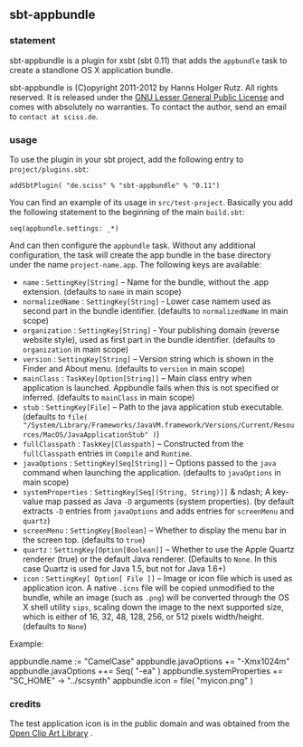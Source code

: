 ## sbt-appbundle

### statement

sbt-appbundle is a plugin for xsbt (sbt 0.11) that adds the `appbundle` task to create a standlone OS X application bundle.

sbt-appbundle is (C)opyright 2011-2012 by Hanns Holger Rutz. All rights reserved. It is released under the [GNU Lesser General Public License](http://github.com/Sciss/sbt-appbundle/blob/master/licenses/sbt-appbundle-License.txt) and comes with absolutely no warranties. To contact the author, send an email to `contact at sciss.de`.

### usage

To use the plugin in your sbt project, add the following entry to `project/plugins.sbt`:

    addSbtPlugin( "de.sciss" % "sbt-appbundle" % "0.11")

You can find an example of its usage in `src/test-project`. Basically you add the following statement to the beginning of the main `build.sbt`:

    seq(appbundle.settings: _*)

And can then configure the `appbundle` task. Without any additional configuration, the task will create the app bundle in the base directory under the name `project-name.app`. The following keys are available:

 - `name` : `SettingKey[String]` &ndash; Name for the bundle, without the .app extension. (defaults to `name` in main scope)
 - `normalizedName` : `SettingKey[String]` &dash; Lower case namem used as second part in the bundle identifier. (defaults to `normalizedName` in main scope)
 - `organization` : `SettingKey[String]` &dash; Your publishing domain (reverse website style), used as first part in the bundle identifier. (defaults to `organization` in main scope)
 - `version` : `SettingKey[String]` &ndash; Version string which is shown in the Finder and About menu. (defaults to `version` in main scope)
 - `mainClass` : `TaskKey[Option[String]]` &ndash; Main class entry when application is launched. Appbundle fails when this is not specified or inferred. (defaults to `mainClass` in main scope)
 - `stub` : `SettingKey[File]` &ndash; Path to the java application stub executable. (defaults to `file( "/System/Library/Frameworks/JavaVM.framework/Versions/Current/Resources/MacOS/JavaApplicationStub" )`)
 - `fullClasspath` : `TaskKey[Classpath]` &ndash; Constructed from the `fullClasspath` entries in `Compile` and `Runtime`.
 - `javaOptions` : `SettingKey[Seq[String]]` &ndash; Options passed to the `java` command when launching the application. (defaults to `javaOptions` in main scope)
 - `systemProperties` : `SettingKey[Seq[(String, String)]]` & ndash; A key-value map passed as Java `-D` arguments (system properties). (by default extracts `-D` entries from `javaOptions` and adds entries for `screenMenu` and `quartz`)
 - `screenMenu` : `SettingKey[Boolean]` &ndash; Whether to display the menu bar in the screen top. (defaults to `true`)
 - `quartz` : `SettingKey[Option[Boolean]]` &ndash; Whether to use the Apple Quartz renderer (true) or the default Java renderer. (Defaults to `None`. In this case Quartz is used for Java 1.5, but not for Java 1.6+)
 - `icon` : `SettingKey[ Option[ File ]]` &ndash; Image or icon file which is used as application icon. A native `.icns` file will be copied unmodified to the bundle, while an image (such as `.png`) will be converted through the OS X shell utility `sips`, scaling down the image to the next supported size, which is either of 16, 32, 48, 128, 256, or 512 pixels width/height. (defaults to `None`)

Example:

   appbundle.name := "CamelCase"
   appbundle.javaOptions += "-Xmx1024m"
   appbundle.javaOptions ++= Seq( "-ea" )
   appbundle.systemProperties += "SC_HOME" -> "../scsynth"
   appbundle.icon = file( "myicon.png" )

### credits

The test application icon is in the public domain and was obtained from the [Open Clip Art Library](http://openclipart.org/detail/20299/moon-in-comic-style-by-rg1024-20299)                     .
